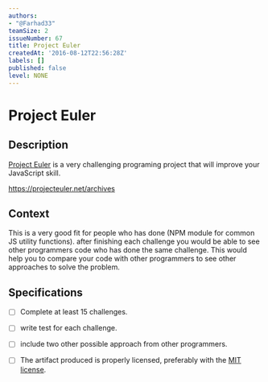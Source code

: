 ```yaml
---
authors:
- "@Farhad33"
teamSize: 2
issueNumber: 67
title: Project Euler
createdAt: '2016-08-12T22:56:28Z'
labels: []
published: false
level: NONE
---
```


# Project Euler

## Description

[Project Euler](https://projecteuler.net/) is a very challenging programing project that will improve your JavaScript skill.

https://projecteuler.net/archives
## Context

This is a very good fit for people who has done (NPM module for common JS utility functions).
after finishing each challenge you would be able to see other programmers code who has done the same challenge. This would help you to compare your code with other programmers to see other approaches to solve the problem. 
## Specifications
- [ ] Complete at least 15 challenges.
- [ ] write test for each challenge.
- [ ] include two other possible approach from other programmers.
- [ ] The artifact produced is properly licensed, preferably with the [MIT license](https://opensource.org/licenses/MIT).





